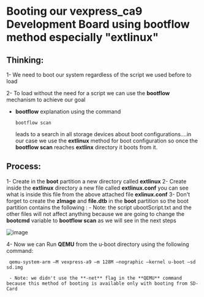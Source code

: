 # Booting our vexpress_ca9 Development Board using bootflow method especially "extlinux"

## Thinking:

1- We need to boot our system regardless of the script we used before to load

2- To load without the need for a script we can use the **bootflow** mechanism to achieve our goal

- **bootflow** explanation
  using the command
  ```
  bootflow scan
  ```
  leads to a search in all storage devices about boot configurations....in our case we use the **extlinux** method for boot configuration so once the **bootflow scan** reaches **extlinx** directory it boots from it.

## Process:

 1- Create in the **boot** partition a new directory called **extlinux**
 2- Create inside the **extlinux** directory a new file called **extlinux.conf** you can see what is inside this file from the above attached file **exlinux.conf**
 3- Don't forget to create the **zImage** and **file.dtb** in the **boot** partition so the boot partition contains the following :
     - Note: the script ubootScript.txt and the other files will not affect anything because we are going to change the **bootcmd** variable to **bootflow scan** as we will see in the next steps
     
   ![image](https://github.com/user-attachments/assets/8b43b431-90e4-4e93-8d93-f60b4666e104)

 4- Now we can Run **QEMU** from the u-boot directory using the following command:
 ```
  qemu-system-arm –M vexpress-a9 –m 128M –nographic –kernel u-boot –sd sd.img
 ```
     - Note: we didn't use the **-net** flag in the **QEMU** command because this method of booting is available only with booting from SD-Card

 
    
